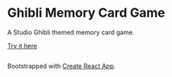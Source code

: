# Ghibli Memory Card Game

A Studio Ghibli themed memory card game.

[Try it here](https://cutsey88.github.io/memory-card-game/)

## 

Bootstrapped with [Create React App](https://github.com/facebook/create-react-app).
